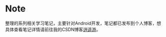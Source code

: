# Note
整理的系列相关学习笔记，主要针对Android开发，笔记都已发布到个人博客，想具体查看笔记详情请前往我的CSDN博客[逍遥游](http://blog.csdn.net/xiaoyaoyou1212)。
